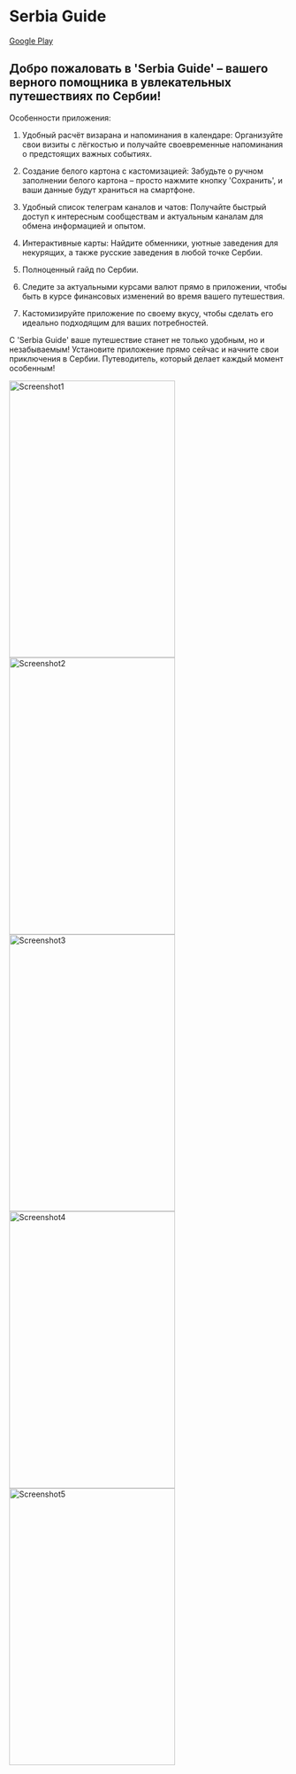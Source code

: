 # Serbia Guide

[Google Play](https://play.google.com/store/apps/details?id=com.alakey.serbiaguide)

## Добро пожаловать в 'Serbia Guide' – вашего верного помощника в увлекательных путешествиях по Сербии!

Особенности приложения:

1) Удобный расчёт визарана и напоминания в календаре: Организуйте свои визиты с лёгкостью и получайте своевременные напоминания о предстоящих важных событиях.

2) Создание белого картона с кастомизацией: Забудьте о ручном заполнении белого картона – просто нажмите кнопку 'Сохранить', и ваши данные будут храниться на смартфоне. 

3) Удобный список телеграм каналов и чатов: Получайте быстрый доступ к интересным сообществам и актуальным каналам для обмена информацией и опытом.

4) Интерактивные карты: Найдите обменники, уютные заведения для некурящих, а также русские заведения в любой точке Сербии. 

5) Полноценный гайд по Сербии.

6) Следите за актуальными курсами валют прямо в приложении, чтобы быть в курсе финансовых изменений во время вашего путешествия.

7) Кастомизируйте приложение по своему вкусу, чтобы сделать его идеально подходящим для ваших потребностей.

С 'Serbia Guide' ваше путешествие станет не только удобным, но и незабываемым! Установите приложение прямо сейчас и начните свои приключения в Сербии. Путеводитель, который делает каждый момент особенным!


<img src="https://github.com/ialakey/srbguide/assets/56916175/428ef8e7-e7df-4049-93ee-9d8d6b1f5ead" width="300" height="500" alt="Screenshot1">

<img src="https://github.com/ialakey/srbguide/assets/56916175/2e1b3291-04c9-423c-92ff-de1efc0778d8" width="300" height="500" alt="Screenshot2">

<img src="https://github.com/ialakey/srbguide/assets/56916175/f36625a3-e231-4afe-be7d-2d7b1fbccf80" width="300" height="500" alt="Screenshot3">

<img src="https://github.com/ialakey/srbguide/assets/56916175/c15b40a3-95d1-4b03-8ca7-855125645077" width="300" height="500" alt="Screenshot4">

<img src="https://github.com/ialakey/srbguide/assets/56916175/b41deac0-51d9-4a64-8ceb-a980c7cb29c9" width="300" height="500" alt="Screenshot5">
